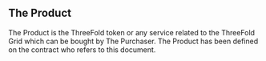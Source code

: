 ## The Product

The Product is the ThreeFold token or any service related to the ThreeFold Grid which can be bought by The Purchaser.
The Product has been defined on the contract who refers to this document.